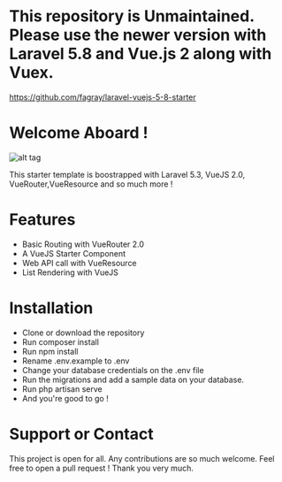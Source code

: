 # This repository is Unmaintained. Please use the newer version with Laravel 5.8 and Vue.js 2 along with Vuex.
https://github.com/fagray/laravel-vuejs-5-8-starter

# Welcome Aboard !

![alt tag](https://github.com/fagray/vuejs2-laravel53-starter/blob/master/blob/img/main.png)

This starter template is boostrapped with Laravel 5.3, VueJS 2.0, VueRouter,VueResource and so much more !

# Features
- Basic Routing with VueRouter 2.0
- A VueJS Starter Component
- Web API call with VueResource
- List Rendering with VueJS

# Installation

- Clone or download the repository
- Run composer install
- Run npm install
- Rename .env.example to .env
- Change your database credentials on the .env file
- Run the migrations and add a sample data on your database.
- Run php artisan serve
- And you're good to go !

# Support or Contact

This project is open for all. Any contributions are so much welcome. Feel free to open a pull request ! Thank you very much.
